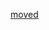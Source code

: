 [moved](https://toniebox-reverse-engineering.github.io/docs/custom-firmware/cc3200/hackieboxng-bl/bootloader/)